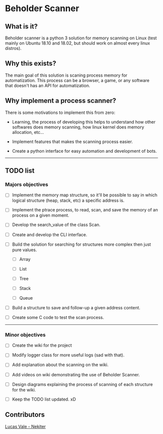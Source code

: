 # Beholder Scanner

## What is it?

Beholder scanner is a python 3 solution for memory scanning on Linux (test mainly on Ubuntu 18.10 and 18.02, but should work on almost every linux distros). 

## Why this exists?

The main goal of this solution is scaning process memory for automatization. This process can be a browser, a game, or any software that doesn't has an API for automatization.

## Why implement a process scanner?

There is some motivations to implement this from zero:

- Learning, the process of developing this helps to understand how other softwares does memory scanning, how linux kernel does memory allocation, etc...

- Implement features that makes the scanning process easier.

- Create a python interface for easy automation and development of bots.

---
## TODO list


### Majors objectives

- [ ] Implement the memory map structure, so it'll be possible to say in which logical structure (heap, stack, etc) a specific address is.

- [ ] Implement the ptrace process, to read, scan, and save the memory of an process on a given moment.

- [ ] Develop the search_value of the class Scan.

- [ ] Create and develop the CLI interface.

- [ ] Build the solution for searching for structures more complex then just pure values.

  - [ ] Array  

  - [ ] List

  - [ ] Tree

  - [ ] Stack

  - [ ] Queue

- [ ] Build a structure to save and follow-up a given address content.

- [ ] Create some C code to test the scan process.
---

### Minor objectives

- [ ] Create the wiki for the project

- [ ] Modify logger class for more useful logs (sad with that).

- [ ] Add explanation about the scanning on the wiki.

- [ ] Add videos on wiki demonstrating the use of Beholder Scanner.

- [ ] Design diagrams explaining the process of scanning of each structure for the wiki.

- [ ] Keep the TODO list updated. xD

## Contributors

[Lucas Vale - Nekiter](https://stackoverflow.com/users/9380597/lucas-ara%c3%bajo)